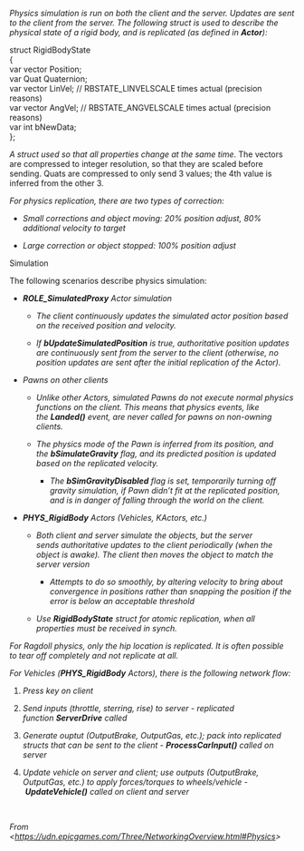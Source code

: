 *Physics simulation is run on both the client and the server. Updates are sent to the client from the server. The following struct is used to describe the physical state of a rigid body, and is replicated (as defined in **Actor**):*

struct RigidBodyState  
{  
var vector Position;  
var Quat Quaternion;  
var vector LinVel; // RBSTATE\_LINVELSCALE times actual (precision reasons)  
var vector AngVel; // RBSTATE\_ANGVELSCALE times actual (precision reasons)  
var int bNewData;  
};

*A struct used so that all properties change at the same time*. The vectors are compressed to integer resolution, so that they are scaled before sending. Quats are compressed to only send 3 values; the 4th value is inferred from the other 3.

*For physics replication, there are two types of correction:*

-   *Small corrections and object moving: 20% position adjust, 80% additional velocity to target*

-   *Large correction or object stopped: 100% position adjust*

Simulation

The following scenarios describe physics simulation:

-   ***ROLE\_SimulatedProxy** Actor simulation*

    -   *The client continuously updates the simulated actor position based on the received position and velocity.*

    -   *If **bUpdateSimulatedPosition** is true, authoritative position updates are continuously sent from the server to the client (otherwise, no position updates are sent after the initial replication of the Actor).*

-   *Pawns on other clients*

    -   *Unlike other Actors, simulated Pawns do not execute normal physics functions on the client. This means that physics events, like the **Landed()** event, are never called for pawns on non-owning clients.*

    -   *The physics mode of the Pawn is inferred from its position, and the **bSimulateGravity** flag, and its predicted position is updated based on the replicated velocity.*

        -   *The **bSimGravityDisabled** flag is set, temporarily turning off gravity simulation, if Pawn didn’t fit at the replicated position, and is in danger of falling through the world on the client.*

-   ***PHYS\_RigidBody** Actors (Vehicles, KActors, etc.)*

    -   *Both client and server simulate the objects, but the server sends authoritative updates to the client periodically (when the object is awake). The client then moves the object to match the server version*

        -   *Attempts to do so smoothly, by altering velocity to bring about convergence in positions rather than snapping the position if the error is below an acceptable threshold*

    -   *Use **RigidBodyState** struct for atomic replication, when all properties must be received in synch.*

*For Ragdoll physics, only the hip location is replicated. It is often possible to tear off completely and not replicate at all.*

*For Vehicles (**PHYS\_RigidBody** Actors), there is the following network flow:*

1.  *Press key on client*

2.  *Send inputs (throttle, sterring, rise) to server - replicated function **ServerDrive** called*

3.  *Generate ouptut (OutputBrake, OutputGas, etc.); pack into replicated structs that can be sent to the client - **ProcessCarInput()** called on server*

4.  *Update vehicle on server and client; use outputs (OutputBrake, OutputGas, etc.) to apply forces/torques to wheels/vehicle - **UpdateVehicle()** called on client and server*

 

*From &lt;<https://udn.epicgames.com/Three/NetworkingOverview.html#Physics>&gt;*

